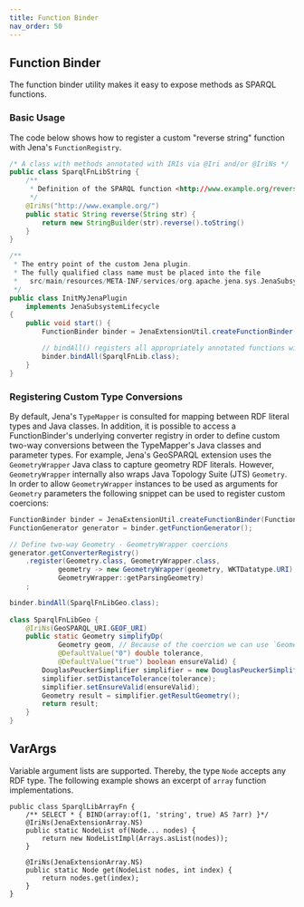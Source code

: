 ```yaml
---
title: Function Binder
nav_order: 50
---
```


## Function Binder
The function binder utility makes it easy to expose methods as SPARQL functions.

### Basic Usage

The code below shows how to register a custom "reverse string" function with Jena's `FunctionRegistry`.

```java
/* A class with methods annotated with IRIs via @Iri and/or @IriNs */
public class SparqlFnLibString {
    /**
     * Definition of the SPARQL function <http://www.example.org/reverse>
     */
    @IriNs("http://www.example.org/")
    public static String reverse(String str) {
        return new StringBuilder(str).reverse().toString()
    }
}

/**
 * The entry point of the custom Jena plugin.
 * The fully qualified class name must be placed into the file
 *   src/main/resources/META-INF/services/org.apache.jena.sys.JenaSubsystemLifecycle
 */
public class InitMyJenaPlugin
    implements JenaSubsystemLifecycle
{
    public void start() {
        FunctionBinder binder = JenaExtensionUtil.createFunctionBinder(FunctionRegistry.get());

        // bindAll() registers all appropriately annotated functions with the configured function registry 
        binder.bindAll(SparqlFnLib.class);
    }
}

```

### Registering Custom Type Conversions

By default, Jena's `TypeMapper` is consulted for mapping between RDF literal types and Java classes.
In addition, it is possible to access a FunctionBinder's underlying converter registry in order to define
custom two-way conversions between the TypeMapper's Java classes and parameter types.
For example, Jena's GeoSPARQL extension uses the `GeometryWrapper` Java class to capture geometry RDF literals.
However, `GeometryWrapper` internally also wraps Java Topology Suite (JTS) `Geometry`.
In order to allow `GeometryWrapper` instances to be used as arguments for `Geometry` parameters the following snippet can be used
to register custom coercions:

```java
FunctionBinder binder = JenaExtensionUtil.createFunctionBinder(FunctionRegistry.get());
FunctionGenerator generator = binder.getFunctionGenerator();

// Define two-way Geometry - GeometryWrapper coercions
generator.getConverterRegistry()
    .register(Geometry.class, GeometryWrapper.class,
            geometry -> new GeometryWrapper(geometry, WKTDatatype.URI),
            GeometryWrapper::getParsingGeometry)
    ;

binder.bindAll(SparqlFnLibGeo.class);
 
class SparqlFnLibGeo {    
	@IriNs(GeoSPARQL_URI.GEOF_URI)
	public static Geometry simplifyDp(
			Geometry geom, // Because of the coercion we can use `Geometry` here instead of `GeometryWrapper`
			@DefaultValue("0") double tolerance,
			@DefaultValue("true") boolean ensureValid) {
		DouglasPeuckerSimplifier simplifier = new DouglasPeuckerSimplifier(geom);
		simplifier.setDistanceTolerance(tolerance);
		simplifier.setEnsureValid(ensureValid);
		Geometry result = simplifier.getResultGeometry();
		return result;
	}
}
```

## VarArgs

Variable argument lists are supported. Thereby, the type `Node` accepts any RDF type.
The following example shows an excerpt of `array` function implementations.

```
public class SparqlLibArrayFn {
    /** SELECT * { BIND(array:of(1, 'string', true) AS ?arr) }*/
    @IriNs(JenaExtensionArray.NS)
    public static NodeList of(Node... nodes) {
        return new NodeListImpl(Arrays.asList(nodes));
    }

    @IriNs(JenaExtensionArray.NS)
    public static Node get(NodeList nodes, int index) {
        return nodes.get(index);
    }
}
```


